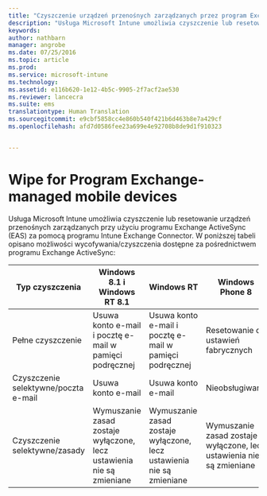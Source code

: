 ```yaml
---
title: "Czyszczenie urządzeń przenośnych zarządzanych przez program Exchange | Microsoft Intune"
description: "Usługa Microsoft Intune umożliwia czyszczenie lub resetowanie urządzeń przenośnych zarządzanych przy użyciu programu Exchange ActiveSync (EAS) za pomocą programu Intune Exchange Connector."
keywords: 
author: nathbarn
manager: angrobe
ms.date: 07/25/2016
ms.topic: article
ms.prod: 
ms.service: microsoft-intune
ms.technology: 
ms.assetid: e116b620-1e12-4b5c-9905-2f7acf2ae530
ms.reviewer: lancecra
ms.suite: ems
translationtype: Human Translation
ms.sourcegitcommit: e9cbf5858cc4e860b540f421b6d463b8e7a429cf
ms.openlocfilehash: afd7d0586fee23a699e4e92708b8de9d1f910323


---
```



# Wipe for Program Exchange-managed mobile devices
Usługa Microsoft Intune umożliwia czyszczenie lub resetowanie urządzeń przenośnych zarządzanych przy użyciu programu Exchange ActiveSync (EAS) za pomocą programu Intune Exchange Connector. W poniższej tabeli opisano możliwości wycofywania/czyszczenia dostępne za pośrednictwem programu Exchange ActiveSync:

|Typ czyszczenia|Windows 8.1 i Windows RT 8.1|Windows RT|Windows Phone 8|iOS|Android|
|----------------|----------------------------------|--------------|-------------------|-------|-----------|
|Pełne czyszczenie|Usuwa konto e-mail i pocztę e-mail w pamięci podręcznej|Usuwa konto e-mail i pocztę e-mail w pamięci podręcznej|Resetowanie do ustawień fabrycznych|Resetowanie do ustawień fabrycznych|Resetowanie do ustawień fabrycznych|
|Czyszczenie selektywne/poczta e-mail|Usuwa konto e-mail|Usuwa konto e-mail|Nieobsługiwane|Nieobsługiwane|Nieobsługiwane|
|Czyszczenie selektywne/zasady|Wymuszanie zasad zostaje wyłączone, lecz ustawienia nie są zmieniane|Wymuszanie zasad zostaje wyłączone, lecz ustawienia nie są zmieniane|Wymuszanie zasad zostaje wyłączone, lecz ustawienia nie są zmieniane|Wymuszanie zasad zostaje wyłączone, ale ustawienia nie są zmieniane|Wymuszanie zasad zostaje wyłączone, lecz ustawienia nie są zmieniane|



<!--HONumber=Jul16_HO4-->



